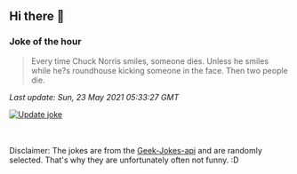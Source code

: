 ## Hi there 👋

### Joke of the hour
<!-- joke -->
>Every time Chuck Norris smiles, someone dies. Unless he smiles while he?s roundhouse kicking someone in the face. Then two people die.
<!-- /joke -->

*Last update: Sun, 23 May 2021 05:33:27 GMT*

[![Update joke](https://github.com/nclskfm/nclskfm/actions/workflows/joke.yml/badge.svg)](https://github.com/nclskfm/nclskfm/actions/workflows/joke.yml)

<br><br>
Disclaimer: The jokes are from the [Geek-Jokes-api](https://github.com/sameerkumar18/geek-joke-api) and are randomly selected. That's why they are unfortunately often not funny. :D
